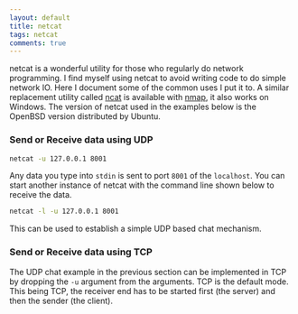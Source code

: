 ```yaml
---
layout: default
title: netcat
tags: netcat
comments: true
---
```


netcat is a wonderful utility for those who regularly do network programming. I find myself using netcat to avoid writing code to do simple network IO. Here I document some of the common uses I put it to. A similar replacement utility called [ncat](https://nmap.org/ncat/) is available with [nmap](https://nmap.org/), it also works on Windows. The version of netcat used in the examples below is the OpenBSD version distributed by Ubuntu.

### Send or Receive data using UDP

```bash
netcat -u 127.0.0.1 8001
```

Any data you type into `stdin` is sent to port `8001` of the `localhost`. You can start another instance of netcat with the command line shown below to receive the data.

```bash
netcat -l -u 127.0.0.1 8001
```

This can be used to establish a simple UDP based chat mechanism.

### Send or Receive data using TCP

The UDP chat example in the previous section can be implemented in TCP by dropping the `-u` argument from the arguments. TCP is the default mode. This being TCP, the receiver end has to be started first (the server) and then the sender (the client).
